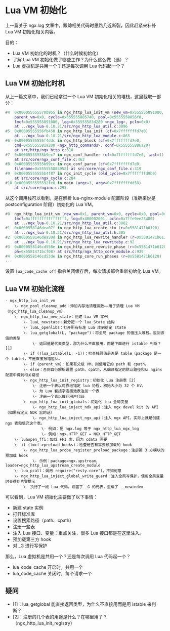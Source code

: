 # Lua VM 初始化

上一篇关于 ngx.log 文章中，跟踪相关代码时思路几近断裂，因此赶紧来补补 Lua VM 初始化相关内容。

目的：

- Lua VM 初始化的时机？（什么时候初始化）
- 了解 Lua VM 初始化做了哪些工作？为什么这么做（选）？
- Lua 虚拟机是共用一个？还是每次调用 Lua 代码起一个？

## Lua VM 初始化时机

从上一篇文章中，我们已经拿过一个 Lua VM 初始化相关的堆栈，这里截取一部分：

```lua
#4  0x000055555570b955 in ngx_http_lua_init_vm (new_vm=0x555555891080,
    parent_vm=0x0, cycle=0x555555885740, pool=0x5555558856f0,
    lmcf=0x555555891080, log=0x55555583d280 <ngx_log>, pcln=0x0)
    at ../ngx_lua-0.10.21/src/ngx_http_lua_util.c:3896
#5  0x00005555556fb450 in ngx_http_lua_init (cf=0x7fffffffd7e0)
    at ../ngx_lua-0.10.21/src/ngx_http_lua_module.c:865
#6  0x00005555555f4ddc in ngx_http_block (cf=0x7fffffffd7e0,
    cmd=0x55555581a200 <ngx_http_commands>, conf=0x555555886a20)
    at src/http/ngx_http.c:310
#7  0x00005555555b9ec7 in ngx_conf_handler (cf=0x7fffffffd7e0, last=1)
    at src/core/ngx_conf_file.c:463
#8  0x00005555555b99cc in ngx_conf_parse (cf=0x7fffffffd7e0,
    filename=0x555555885958) at src/core/ngx_conf_file.c:319
#9  0x00005555555b4f87 in ngx_init_cycle (old_cycle=0x7fffffffd9b0)
    at src/core/ngx_cycle.c:284
#10 0x0000555555592fe8 in main (argc=3, argv=0x7fffffffdd58)
    at src/core/nginx.c:295
```

从这个调用栈可以看到，是在解析 lua-nginx-module 配置阶段（准确来说是 postconfiguration 阶段）初始化的 Lua VM。

```lua
#0  ngx_http_lua_init_vm (new_vm=0x1, parent_vm=0x0, cycle=0x0, pool=0x0,
    lmcf=0xffffffffffffffff, log=0x400002001, pcln=0x7ffe9ee23400)
    at ../ngx_lua-0.10.21/src/ngx_http_lua_util.c:3882
#1  0x0000558146dea07f in ngx_http_lua_create_ctx (r=0x5581471b6120)
    at ../ngx_lua-0.10.21/src/ngx_http_lua_util.h:305
#2  0x0000558146dea50d in ngx_http_lua_rewrite_handler (r=0x5581471b6120)
    at ../ngx_lua-0.10.21/src/ngx_http_lua_rewriteby.c:92
#3  0x0000558146cd558e in ngx_http_core_rewrite_phase (r=0x5581471b6120,
    ph=0x5581471bcf08) at src/http/ngx_http_core_module.c:939
#4  0x0000558146cd53de in ngx_http_core_run_phases (r=0x5581471b6120)
...
```

设置 `lua_code_cache off` 指令关闭缓存后，每次请求都会重新初始化 Lua VM。

## Lua VM 初始化流程

```
- ngx_http_lua_init_vm
    \- ngx_pool_cleanup_add：添加内存池清理函数——用于清理 Lua VM（ngx_http_lua_cleanup_vm）
    \- ngx_http_lua_new_state：创建 Lua VM 实例
        \- luaL_newstate：新分配一个 lua_State 结构
        \- luaL_openlibs：打开所有标准 Lua 库到给定 state
        \- lua_getglobal(L, "package")：将全局 package 的值压入堆栈。返回该值的类型
            \- 返回值是代表类型，那为什么不直接用，而是下面进行 istable 判断？[1]
        \- if (!lua_istable(L, -1))：检查栈顶值是否是 table（package 是一个 table），不是直接报错返回。
        \- if (parent_vm)：如果有父级 VM，则使用它的 path 和 cpath，
        \- else：否则自行解析设置 path、cpath，从编译指定的默认路径和从 nginx 配置中得到相关路径
        \- ngx_http_lua_init_registry：初始化 Lua 注册表 [2]
            \- 注册一个表以可靠地锚定 lua 协程，初始大小为 32 个 KV。
            \- 为 Lua 套接字连接池表注册一个表
            \- 注册一个表以缓存用户代码
        \- ngx_http_lua_init_globals：初始化 lua 全局变量
            \- ngx_http_lua_inject_ndk_api：注入 ngx devel kit 的 API（如果有定义 NDK 宏的话）
            \- ngx_http_lua_inject_ngx_api：注入 ngx API，实际上就是创建 ngx 表和填充这个表。
                \- 例如：把 ngx.log 等于 ngx_http_lua_ngx_log
                \- 例如：ngx.HTTP_GET = NGX_HTTP_GET
    \- luaopen_ffi：加载 FFI 库，因为 cdata 需要
    \- if (lmcf->preload_hooks)：检查是否有需要预加载的 hook
        \- ngx_http_lua_probe_register_preload_package：注册第 3 方模块的预加载 hook
            \- 示例：package=ngx.upstream，loader=ngx_http_lua_upstream_create_module
    \- lua_pcall：调用 require("resty.core")，不知何意
    \- ngx_http_lua_inject_global_write_guard：注入全局写保护，使用全局变量时会得到告警提示
        \- 执行了一段 Lua 代码，设置了 _G 的元表，重载了 __newindex
```

可以看到，Lua VM 初始化主要做了以下事情：
- 新建 state 实例
- 打开标准库
- 设置搜索路径（path、cpath）
- 注册一些表
- 注入 Lua 接口、变量：重点关注，很多 Lua 接口都是在这里注入。
- 预加载第三方 hook
- 对 _G 进行写保护


那么，Lua 虚拟机是共用一个？还是每次调用 Lua 代码起一个？

- lua_code_cache 开启时，共用一个
- lua_code_cache 关闭时，每个请求一个

## 疑问

- [1]：lua_getglobal 能直接返回类型，为什么不直接用而是用 istable 来判断？
- [2]：注册的几个表的用途是什么？在哪里用了？（ngx_http_lua_init_registry）
